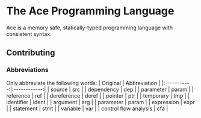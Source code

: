 # The Ace Programming Language

Ace is a memory safe, statically-typed programming language with consistent syntax.

## Contributing

### Abbreviations

Only abbreviate the following words:
| Original | Abbreviation |
|:-----------:|:------------:|
| source | src |
| dependency | dep |
| parameter | param |
| reference | ref |
| dereference | deref |
| pointer | ptr |
| temporary | tmp |
| identifier | ident |
| argument | arg |
| parameter | param |
| expression | expr |
| statement | stmt |
| variable | var |
| control flow analysis | cfa |
